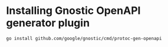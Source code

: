 # Installing Gnostic OpenAPI generator plugin

`go install github.com/google/gnostic/cmd/protoc-gen-openapi`